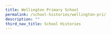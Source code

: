 ```yaml
---
title: Wellington Primary School
permalink: /school-histories/wellington-pri/
description: ""
third_nav_title: School Histories
---
```


